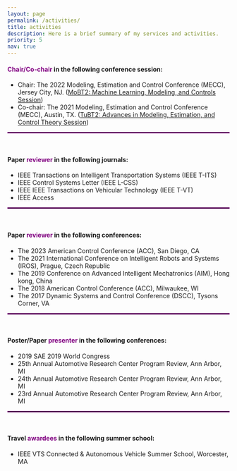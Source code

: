 ```yaml
---
layout: page
permalink: /activities/
title: activities
description: Here is a brief summary of my services and activities.
priority: 5
nav: true
---
```



#### <span style="color:purple">Chair/Co-chair</span> in the following conference session:
* Chair: The 2022 Modeling, Estimation and Control Conference (MECC), Jersey City, NJ. ([MoBT2: Machine Learning, Modeling, and Controls Session]([https://ifac.papercept.net/conferences/conferences/MECC21/program/MECC21_ContentListWeb_2.html](https://ifac.papercept.net/conferences/conferences/MECC22/program/MECC22_ContentListWeb_1.html)))
* Co-chair: The 2021 Modeling, Estimation and Control Conference (MECC), Austin, TX. ([TuBT2: Advances in Modeling, Estimation, and Control Theory Session](https://ifac.papercept.net/conferences/conferences/MECC21/program/MECC21_ContentListWeb_2.html))
<hr style="border:0.5px solid purple"> 
&nbsp;

#### Paper <span style="color:purple">reviewer</span> in the following journals:
* IEEE Transactions on Intelligent Transportation Systems (IEEE T-ITS)
* IEEE Control Systems Letter (IEEE L-CSS)
* IEEE IEEE Transactions on Vehicular Technology (IEEE T-VT)
* IEEE Access
<hr style="border:0.5px solid purple"> 
&nbsp;

#### Paper <span style="color:purple">reviewer</span> in the following conferences:
* The 2023 American Control Conference (ACC), San Diego, CA
* The 2021 International Conference on Intelligent Robots and Systems (IROS), Prague, Czech Republic
* The 2019 Conference on Advanced Intelligent Mechatronics (AIM), Hong kong, China
* The 2018 American Control Conference (ACC), Milwaukee, WI
* The 2017 Dynamic Systems and Control Conference (DSCC), Tysons Corner, VA
<hr style="border:0.5px solid purple"> 
&nbsp;

#### Poster/Paper <span style="color:purple">presenter</span> in the following conferences:

* 2019 SAE 2019 World Congress 
* 25th Annual Automotive Research Center Program Review, Ann Arbor, MI
* 24th Annual Automotive Research Center Program Review, Ann Arbor, MI
* 23rd Annual Automotive Research Center Program Review, Ann Arbor, MI
<hr style="border:0.5px solid purple"> 
&nbsp;

#### Travel <span style="color:purple">awardees</span> in the following summer school:
* IEEE VTS Connected & Autonomous Vehicle Summer School, Worcester, MA
